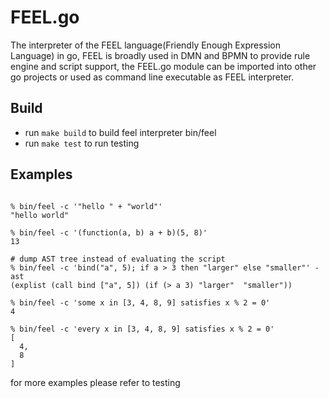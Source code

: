 # FEEL.go

The interpreter of the FEEL language(Friendly Enough Expression
Language) in go, FEEL is broadly used in DMN and BPMN to provide rule
engine and script support, the FEEL.go module can be imported into
other go projects or used as command line executable as FEEL
interpreter.

## Build
* run `make build` to build feel interpreter bin/feel
* run `make test` to run testing

## Examples
```shell

% bin/feel -c '"hello " + "world"'
"hello world"

% bin/feel -c '(function(a, b) a + b)(5, 8)'
13

# dump AST tree instead of evaluating the script
% bin/feel -c 'bind("a", 5); if a > 3 then "larger" else "smaller"' -ast
(explist (call bind ["a", 5]) (if (> a 3) "larger"  "smaller"))

% bin/feel -c 'some x in [3, 4, 8, 9] satisfies x % 2 = 0'
4

% bin/feel -c 'every x in [3, 4, 8, 9] satisfies x % 2 = 0'
[
  4,
  8
]
```

for more examples please refer to testing